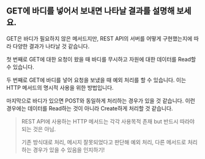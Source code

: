 ## GET에 바디를 넣어서 보내면 나타날 결과를 설명해 보세요.

GET은 바디가 필요하지 않은 메서드지만, REST API의 서버를 어떻게 구현했는지에 따라 다양한 결과가 나타날 것 같습니다.

첫 번째로 GET에 대한 요청이 왔을 때 바디를 무시하고 자원에 대한 데이터를 Read할 수 있습니다.

두 번째로 GET에 바디를 넣어 요청을 보냈을 때 예외 처리를 할 수 있습니다. 이는 HTTP 메서드의 명시적 사용을 위한 방법입니다.

마지막으로 바디가 있으면 POST와 동일하게 처리하는 경우가 있을 것 같습니다. 이런 경우에는 데이터를 Read하는 것이 아니라 Create하게 처리할 것 같습니다.

> REST API에 사용하는 HTTP 메서드는 각각 사용목적 존재 but 반드시 따라야 되는 것은 아님.
>
> 기존 방식대로 처리, 메시지 잘못되었다고 판단해 예외 처리, 다른 메서드로 처리하는 경우가 있을 수 있음을 인지하기!
